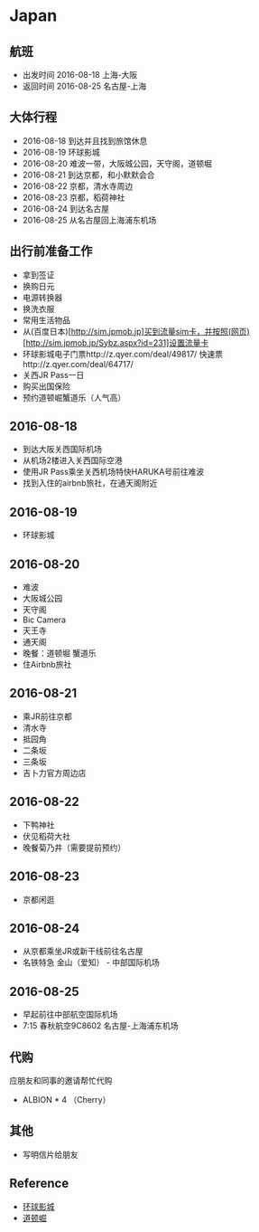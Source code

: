 # Japan

## 航班
- 出发时间 2016-08-18 上海-大阪
- 返回时间 2016-08-25 名古屋-上海

## 大体行程
- 2016-08-18  到达并且找到旅馆休息
- 2016-08-19  环球影城
- 2016-08-20  难波一带，大阪城公园，天守阁，道顿堀
- 2016-08-21  到达京都，和小默默会合
- 2016-08-22  京都，清水寺周边
- 2016-08-23  京都，稻荷神社
- 2016-08-24  到达名古屋
- 2016-08-25  从名古屋回上海浦东机场

## 出行前准备工作
- 拿到签证
- 换购日元
- 电源转换器
- 换洗衣服
- 常用生活物品
- 从(百度日本)[http://sim.jpmob.jp]买到流量sim卡，并按照(网页)[http://sim.jpmob.jp/Sybz.aspx?id=231]设置流量卡
- 环球影城电子门票http://z.qyer.com/deal/49817/ 快速票http://z.qyer.com/deal/64717/
- 关西JR Pass一日
- 购买出国保险
- 预约道顿崛蟹道乐（人气高）

## 2016-08-18
- 到达大阪关西国际机场
- 从机场2楼进入关西国际空港
- 使用JR Pass乘坐关西机场特快HARUKA号前往难波
- 找到入住的airbnb旅社，在通天阁附近

## 2016-08-19
- 环球影城

## 2016-08-20  
- 难波
- 大阪城公园
- 天守阁
- Bic Camera
- 天王寺
- 通天阁
- 晚餐：道顿堀 蟹道乐
- 住Airbnb旅社

## 2016-08-21
- 乘JR前往京都
- 清水寺
- 抵园角
- 二条坂
- 三条坂
- 吉卜力官方周边店


## 2016-08-22
- 下鸭神社
- 伏见稻荷大社
- 晚餐菊乃井（需要提前预约）

## 2016-08-23
- 京都闲逛

## 2016-08-24
- 从京都乘坐JR或新干线前往名古屋
- 名铁特急 金山（爱知） - 中部国际机场

## 2016-08-25
- 早起前往中部航空国际机场
- 7:15 春秋航空9C8602 名古屋-上海浦东机场

## 代购
 应朋友和同事的邀请帮忙代购
 * ALBION * 4 （Cherry）

## 其他
 * 写明信片给朋友

## Reference
- [环球影城](http://www.usj.co.jp/)
- [道顿崛](http://douraku.co.jp.c.at.hp.transer.com/)
